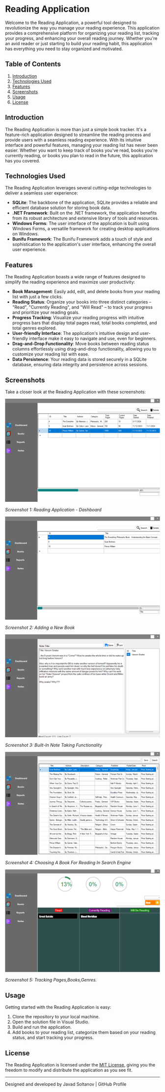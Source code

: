 # Reading Application

Welcome to the Reading Application, a powerful tool designed to revolutionize the way you manage your reading experience. This application provides a comprehensive platform for organizing your reading list, tracking your progress, and enhancing your overall reading journey. Whether you're an avid reader or just starting to build your reading habit, this application has everything you need to stay organized and motivated.

## Table of Contents
1. [Introduction](#introduction)
2. [Technologies Used](#technologies-used)
3. [Features](#features)
4. [Screenshots](#screenshots)
5. [Usage](#usage)
6. [License](#license)

## Introduction

The Reading Application is more than just a simple book tracker. It's a feature-rich application designed to streamline the reading process and provide users with a seamless reading experience. With its intuitive interface and powerful features, managing your reading list has never been easier. Whether you want to keep track of books you've read, books you're currently reading, or books you plan to read in the future, this application has you covered.

## Technologies Used

The Reading Application leverages several cutting-edge technologies to deliver a seamless user experience:

- **SQLite**: The backbone of the application, SQLite provides a reliable and efficient database solution for storing book data.
- **.NET Framework**: Built on the .NET framework, the application benefits from its robust architecture and extensive library of tools and resources.
- **Windows Forms**: The user interface of the application is built using Windows Forms, a versatile framework for creating desktop applications on Windows.
- **Bunifu Framework**: The Bunifu Framework adds a touch of style and sophistication to the application's user interface, enhancing the overall user experience.

## Features

The Reading Application boasts a wide range of features designed to simplify the reading experience and maximize user productivity:

- **Book Management**: Easily add, edit, and delete books from your reading list with just a few clicks.
- **Reading Status**: Organize your books into three distinct categories – "Read", "Currently Reading", and "Will Read" – to track your progress and prioritize your reading goals.
- **Progress Tracking**: Visualize your reading progress with intuitive progress bars that display total pages read, total books completed, and total genres explored.
- **User-friendly Interface**: The application's intuitive design and user-friendly interface make it easy to navigate and use, even for beginners.
- **Drag-and-Drop Functionality**: Move books between reading status columns effortlessly using drag-and-drop functionality, allowing you to customize your reading list with ease.
- **Data Persistence**: Your reading data is stored securely in a SQLite database, ensuring data integrity and persistence across sessions.

## Screenshots

Take a closer look at the Reading Application with these screenshots:

![Screenshot 1](https://github.com/EXDEICIDA/ReadingApplication/blob/749ee1b38601f928968ece87d2c20995b52c94cc/BookAppShowCase/Screenshot%202024-03-19%20031551.png)

*Screenshot 1: Reading Application - Dashboard*

![Screenshot 2](https://github.com/EXDEICIDA/ReadingApplication/blob/749ee1b38601f928968ece87d2c20995b52c94cc/BookAppShowCase/Screenshot%202024-03-19%20031721.png)

*Screenshot 2: Adding a New Book*

![Screenshot 3](https://github.com/EXDEICIDA/ReadingApplication/blob/749ee1b38601f928968ece87d2c20995b52c94cc/BookAppShowCase/Screenshot%202024-03-19%20032314.png)

*Screenshot 3: Built-In Note Taking Functionality*

![Screenshot 4](https://github.com/EXDEICIDA/ReadingApplication/blob/a87cf3ed1e541b5ca245568910323b0cdfe5c642/BookAppShowCase/Screenshot%202024-03-19%20031809.png)

*Screenshot 4: Choosing A Book For Reading In Search Engine*

![Screenshot 5](https://github.com/EXDEICIDA/ReadingApplication/blob/7c5884ddccb334e4cf15a8dfa53a2680a07e674a/BookAppShowCase/Screenshot%202024-03-19%20031837.png)

*Screenshot 5: Tracking Pages,Books,Genres.*

## Usage

Getting started with the Reading Application is easy:

1. Clone the repository to your local machine.
2. Open the solution file in Visual Studio.
3. Build and run the application.
4. Add books to your reading list, categorize them based on your reading status, and start tracking your progress.

## License

The Reading Application is licensed under the [MIT License](https://opensource.org/licenses/MIT), giving you the freedom to modify and distribute the application as you see fit.

---
Designed and developed by Javad Soltanov | GitHub Profile




